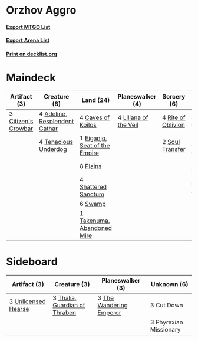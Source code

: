 # Orzhov Aggro

#### [Export MTGO List](../collection/Orzhov%20Aggro/Orzhov%20Aggro.txt)
#### [Export Arena List](../collection/Orzhov%20Aggro/Orzhov%20Aggro_arena.txt)
#### [Print on decklist.org](http://decklist.org/?deckmain=4%09Adeline,%20Resplendent%20Cathar%0A4%09Caves%20of%20Koilos%0A3%09Citizen's%20Crowbar%0A4%09Cult%20Conscript%0A3%09Edgar,%20Charmed%20Groom%0A1%09Eiganjo,%20Seat%20of%20the%20Empire%0A4%09Liliana%20of%20the%20Veil%0A8%09Plains%0A4%09Resolute%20Reinforcements%0A4%09Rite%20of%20Oblivion%0A4%09Shattered%20Sanctum%0A2%09Soul%20Transfer%0A6%09Swamp%0A1%09Takenuma,%20Abandoned%20Mire%0A4%09Tenacious%20Underdog%0A4%09Wedding%20Announcement&deckside=3%09Cut%20Down%0A3%09Phyrexian%20Missionary%0A3%09Thalia,%20Guardian%20of%20Thraben%0A3%09The%20Wandering%20Emperor%0A3%09Unlicensed%20Hearse)
# Maindeck

|                                         Artifact (3)                                         |                                              Creature (8)                                              |                                               Land (24)                                                |                                        Planeswalker (4)                                        |                                         Sorcery (6)                                         |      Unknown (15)       |
|----------------------------------------------------------------------------------------------|--------------------------------------------------------------------------------------------------------|--------------------------------------------------------------------------------------------------------|------------------------------------------------------------------------------------------------|---------------------------------------------------------------------------------------------|-------------------------|
|3 [Citizen's Crowbar](http://gatherer.wizards.com/Pages/Card/Details.aspx?multiverseid=555209)|4 [Adeline, Resplendent Cathar](http://gatherer.wizards.com/Pages/Card/Details.aspx?multiverseid=534751)|4 [Caves of Koilos](http://gatherer.wizards.com/Pages/Card/Details.aspx?multiverseid=129497)            |4 [Liliana of the Veil](http://gatherer.wizards.com/Pages/Card/Details.aspx?multiverseid=235597)|4 [Rite of Oblivion](http://gatherer.wizards.com/Pages/Card/Details.aspx?multiverseid=535033)|4 Cult Conscript         |
|                                                                                              |4 [Tenacious Underdog](http://gatherer.wizards.com/Pages/Card/Details.aspx?multiverseid=555298)         |1 [Eiganjo, Seat of the Empire](http://gatherer.wizards.com/Pages/Card/Details.aspx?multiverseid=548581)|                                                                                                |2 [Soul Transfer](http://gatherer.wizards.com/Pages/Card/Details.aspx?multiverseid=548423)   |3 Edgar, Charmed Groom   |
|                                                                                              |                                                                                                        |8 [Plains](http://gatherer.wizards.com/Pages/Card/Details.aspx?multiverseid=439856)                     |                                                                                                |                                                                                             |4 Resolute Reinforcements|
|                                                                                              |                                                                                                        |4 [Shattered Sanctum](http://gatherer.wizards.com/Pages/Card/Details.aspx?multiverseid=541140)          |                                                                                                |                                                                                             |4 Wedding Announcement   |
|                                                                                              |                                                                                                        |6 [Swamp](http://gatherer.wizards.com/Pages/Card/Details.aspx?multiverseid=439858)                      |                                                                                                |                                                                                             |                         |
|                                                                                              |                                                                                                        |1 [Takenuma, Abandoned Mire](http://gatherer.wizards.com/Pages/Card/Details.aspx?multiverseid=548591)   |                                                                                                |                                                                                             |                         |


# Sideboard

|                                         Artifact (3)                                         |                                              Creature (3)                                              |                                         Planeswalker (3)                                         |     Unknown (6)      |
|----------------------------------------------------------------------------------------------|--------------------------------------------------------------------------------------------------------|--------------------------------------------------------------------------------------------------|----------------------|
|3 [Unlicensed Hearse](http://gatherer.wizards.com/Pages/Card/Details.aspx?multiverseid=555447)|3 [Thalia, Guardian of Thraben](http://gatherer.wizards.com/Pages/Card/Details.aspx?multiverseid=442025)|3 [The Wandering Emperor](http://gatherer.wizards.com/Pages/Card/Details.aspx?multiverseid=548337)|3 Cut Down            |
|                                                                                              |                                                                                                        |                                                                                                  |3 Phyrexian Missionary|

